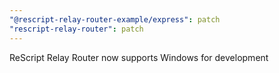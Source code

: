 ```yaml
---
"@rescript-relay-router-example/express": patch
"rescript-relay-router": patch
---
```


ReScript Relay Router now supports Windows for development
